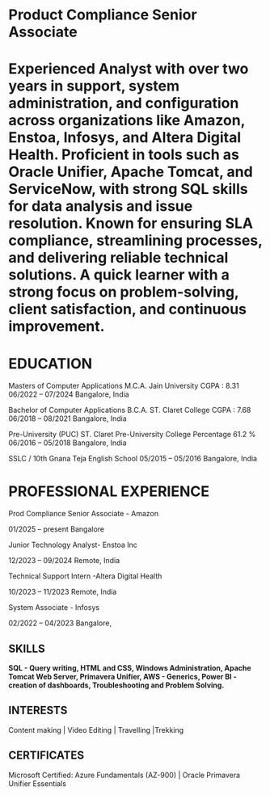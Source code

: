 # Product Compliance Senior Associate


# Experienced Analyst with over two years in support, system administration, and configuration across organizations like Amazon, Enstoa, Infosys, and Altera Digital Health. Proficient in tools such as Oracle Unifier, Apache Tomcat, and ServiceNow, with strong SQL skills for data analysis and issue resolution. Known for ensuring SLA compliance, streamlining processes, and delivering reliable technical solutions. A quick learner with a strong focus on problem-solving, client satisfaction, and continuous improvement.

 # EDUCATION
Masters of Computer Applications M.C.A.
Jain University
CGPA : 8.31
06/2022 – 07/2024
Bangalore, India

Bachelor of Computer Applications B.C.A.
ST. Claret College
CGPA : 7.68
06/2018 – 08/2021
Bangalore, India

Pre-University (PUC)
ST. Claret Pre-University College
Percentage 61.2 %
06/2016 – 05/2018
Bangalore, India

SSLC / 10th
Gnana Teja English School
05/2015 – 05/2016
Bangalore, India

# PROFESSIONAL EXPERIENCE
Prod Compliance Senior Associate - Amazon

01/2025 – present
Bangalore

Junior Technology Analyst- Enstoa Inc

12/2023 – 09/2024
Remote,
India

Technical Support Intern -Altera Digital Health

10/2023 – 11/2023
Remote,
India

System Associate - Infosys

02/2022 – 04/2023
Bangalore,

 
## SKILLS
**SQL - Query writing,
HTML and CSS,
Windows Administration,
Apache Tomcat Web Server,
Primavera Unifier,
AWS - Generics,
Power BI - creation of dashboards,
Troubleshooting and Problem Solving.**

## INTERESTS
Content making | Video Editing | Travelling |Trekking


## CERTIFICATES
Microsoft Certified: Azure Fundamentals (AZ-900)
| Oracle Primavera Unifier Essentials
